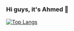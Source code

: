 ### Hi guys, it's Ahmed 👋

[![Top Langs](https://github-readme-stats.vercel.app/api/top-langs/?username=AhmedAhmed00&langs_count=8&layout=compact)](https://github.com/AhmedAhmed00/github-readme-stats)
